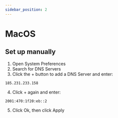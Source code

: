 ```yaml
---
sidebar_position: 2
---
```


# MacOS

## Set up manually

1. Open System Preferences
2. Search for DNS Servers
3. Click the + button to add a DNS Server and enter:

```
185.231.233.158
```

4. Click + again and enter:

```
2001:470:1f20:eb::2
```
5. Click Ok, then click Apply